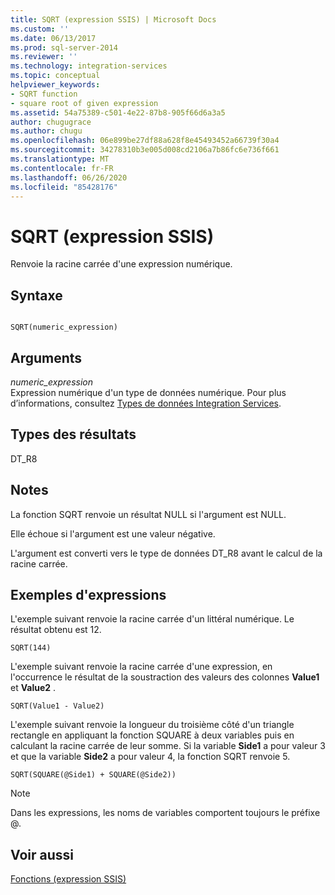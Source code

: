 ```yaml
---
title: SQRT (expression SSIS) | Microsoft Docs
ms.custom: ''
ms.date: 06/13/2017
ms.prod: sql-server-2014
ms.reviewer: ''
ms.technology: integration-services
ms.topic: conceptual
helpviewer_keywords:
- SQRT function
- square root of given expression
ms.assetid: 54a75389-c501-4e22-87b8-905f66d6a3a5
author: chugugrace
ms.author: chugu
ms.openlocfilehash: 06e899be27df88a628f8e45493452a66739f30a4
ms.sourcegitcommit: 34278310b3e005d008cd2106a7b86fc6e736f661
ms.translationtype: MT
ms.contentlocale: fr-FR
ms.lasthandoff: 06/26/2020
ms.locfileid: "85428176"
---
```

# <a name="sqrt-ssis-expression"></a>SQRT (expression SSIS)
  Renvoie la racine carrée d'une expression numérique.  
  
## <a name="syntax"></a>Syntaxe  
  
```  
  
SQRT(numeric_expression)  
```  
  
## <a name="arguments"></a>Arguments  
 *numeric_expression*  
 Expression numérique d'un type de données numérique. Pour plus d’informations, consultez [Types de données Integration Services](../data-flow/integration-services-data-types.md).  
  
## <a name="result-types"></a>Types des résultats  
 DT_R8  
  
## <a name="remarks"></a>Notes  
 La fonction SQRT renvoie un résultat NULL si l'argument est NULL.  
  
 Elle échoue si l'argument est une valeur négative.  
  
 L'argument est converti vers le type de données DT_R8 avant le calcul de la racine carrée.  
  
## <a name="expression-examples"></a>Exemples d'expressions  
 L'exemple suivant renvoie la racine carrée d'un littéral numérique. Le résultat obtenu est 12.  
  
```  
SQRT(144)  
```  
  
 L'exemple suivant renvoie la racine carrée d'une expression, en l'occurrence le résultat de la soustraction des valeurs des colonnes **Value1** et **Value2** .  
  
```  
SQRT(Value1 - Value2)  
```  
  
 L'exemple suivant renvoie la longueur du troisième côté d'un triangle rectangle en appliquant la fonction SQUARE à deux variables puis en calculant la racine carrée de leur somme. Si la variable **Side1** a pour valeur 3 et que la variable **Side2** a pour valeur 4, la fonction SQRT renvoie 5.  
  
```  
SQRT(SQUARE(@Side1) + SQUARE(@Side2))  
```  
  
> [!NOTE]  
>  Dans les expressions, les noms de variables comportent toujours le préfixe \@.  
  
## <a name="see-also"></a>Voir aussi  
 [Fonctions &#40;expression SSIS&#41;](functions-ssis-expression.md)  
  
  
